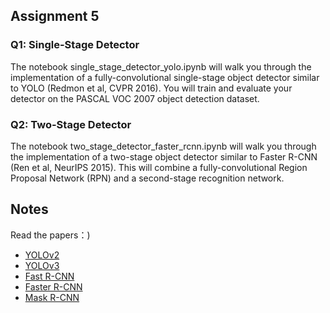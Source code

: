 ## Assignment 5
### Q1: Single-Stage Detector
The notebook single_stage_detector_yolo.ipynb will walk you through the implementation of a fully-convolutional single-stage object detector similar to YOLO (Redmon et al, CVPR 2016). You will train and evaluate your detector on the PASCAL VOC 2007 object detection dataset.
### Q2: Two-Stage Detector
The notebook two_stage_detector_faster_rcnn.ipynb will walk you through the implementation of a two-stage object detector similar to Faster R-CNN (Ren et al, NeurIPS 2015). This will combine a fully-convolutional Region Proposal Network (RPN) and a second-stage recognition network.

## Notes
Read the papers：)
* [YOLOv2]
* [YOLOv3]
* [Fast R-CNN]
* [Faster R-CNN]
* [Mask R-CNN]



[YOLOv2]: https://arxiv.org/pdf/1612.08242.pdf
[YOLOv3]: https://pjreddie.com/media/files/papers/YOLOv3.pdf
[Fast R-CNN]: https://arxiv.org/pdf/1504.08083.pdf
[Faster R-CNN]: https://arxiv.org/pdf/1506.01497.pdf
[Mask R-CNN]: https://arxiv.org/pdf/1703.06870.pdf
